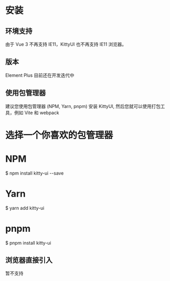 # 安装

## 环境支持

由于 Vue 3 不再支持 IE11，KittyUI 也不再支持 IE11 浏览器。

## 版本

Element Plus 目前还在开发迭代中

## 使用包管理器

建议您使用包管理器 (NPM, Yarn, pnpm) 安装 KittyUI, 然后您就可以使用打包工具，例如 Vite 和 webpack

# 选择一个你喜欢的包管理器

# NPM

$ npm install kitty-ui --save

# Yarn

$ yarn add kitty-ui

# pnpm

$ pnpm install kitty-ui

## 浏览器直接引入

暂不支持
